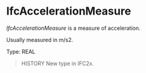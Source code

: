 # IfcAccelerationMeasure

_IfcAccelerationMeasure_ is a measure of acceleration.<!-- end of definition -->

Usually measured in m/s2.

Type: REAL

> HISTORY  New type in IFC2x.

